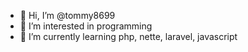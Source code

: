 - 👋 Hi, I’m @tommy8699
- 👀 I’m interested in programming
- 🌱 I’m currently learning php, nette, laravel, javascript
